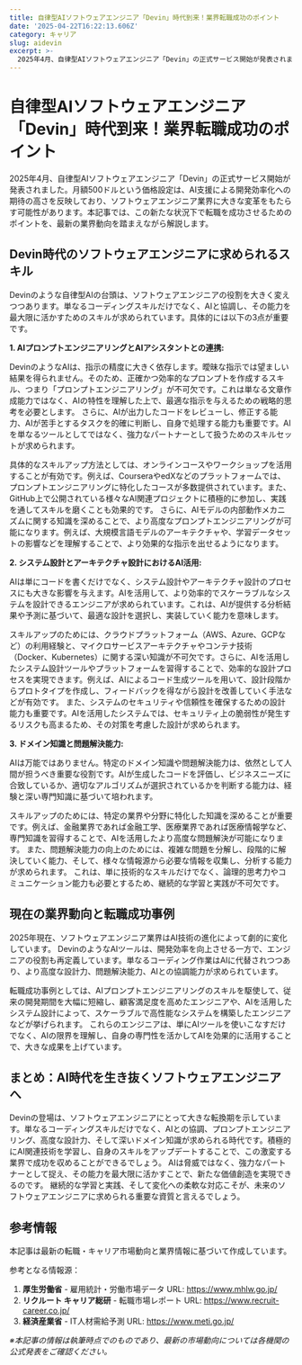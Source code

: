 ```yaml
---
title: 自律型AIソフトウェアエンジニア「Devin」時代到来！業界転職成功のポイント
date: '2025-04-22T16:22:13.606Z'
category: キャリア
slug: aidevin
excerpt: >-
  2025年4月、自律型AIソフトウェアエンジニア「Devin」の正式サービス開始が発表されました。月額500ドルという価格設定は、AI支援による開発効率化への期待の高さを反映しており、ソフトウェアエンジニア業界に大きな変革をもたらす可能性があります。本記事では、この新たな状況下で転職を成功させるため...
---
```


# 自律型AIソフトウェアエンジニア「Devin」時代到来！業界転職成功のポイント

2025年4月、自律型AIソフトウェアエンジニア「Devin」の正式サービス開始が発表されました。月額500ドルという価格設定は、AI支援による開発効率化への期待の高さを反映しており、ソフトウェアエンジニア業界に大きな変革をもたらす可能性があります。本記事では、この新たな状況下で転職を成功させるためのポイントを、最新の業界動向を踏まえながら解説します。


## Devin時代のソフトウェアエンジニアに求められるスキル

Devinのような自律型AIの台頭は、ソフトウェアエンジニアの役割を大きく変えつつあります。単なるコーディングスキルだけでなく、AIと協調し、その能力を最大限に活かすためのスキルが求められています。具体的には以下の3点が重要です。

**1. AIプロンプトエンジニアリングとAIアシスタントとの連携:**

DevinのようなAIは、指示の精度に大きく依存します。曖昧な指示では望ましい結果を得られません。そのため、正確かつ効率的なプロンプトを作成するスキル、つまり「プロンプトエンジニアリング」が不可欠です。これは単なる文章作成能力ではなく、AIの特性を理解した上で、最適な指示を与えるための戦略的思考を必要とします。  さらに、AIが出力したコードをレビューし、修正する能力、AIが苦手とするタスクを的確に判断し、自身で処理する能力も重要です。AIを単なるツールとしてではなく、強力なパートナーとして扱うためのスキルセットが求められます。

具体的なスキルアップ方法としては、オンラインコースやワークショップを活用することが有効です。例えば、CourseraやedXなどのプラットフォームでは、プロンプトエンジニアリングに特化したコースが多数提供されています。また、GitHub上で公開されている様々なAI関連プロジェクトに積極的に参加し、実践を通してスキルを磨くことも効果的です。  さらに、AIモデルの内部動作メカニズムに関する知識を深めることで、より高度なプロンプトエンジニアリングが可能になります。例えば、大規模言語モデルのアーキテクチャや、学習データセットの影響などを理解することで、より効果的な指示を出せるようになります。


**2. システム設計とアーキテクチャ設計におけるAI活用:**

AIは単にコードを書くだけでなく、システム設計やアーキテクチャ設計のプロセスにも大きな影響を与えます。AIを活用して、より効率的でスケーラブルなシステムを設計できるエンジニアが求められています。これは、AIが提供する分析結果や予測に基づいて、最適な設計を選択し、実装していく能力を意味します。

スキルアップのためには、クラウドプラットフォーム（AWS、Azure、GCPなど）の利用経験と、マイクロサービスアーキテクチャやコンテナ技術（Docker、Kubernetes）に関する深い知識が不可欠です。さらに、AIを活用したシステム設計ツールやプラットフォームを習得することで、効率的な設計プロセスを実現できます。例えば、AIによるコード生成ツールを用いて、設計段階からプロトタイプを作成し、フィードバックを得ながら設計を改善していく手法などが有効です。  また、システムのセキュリティや信頼性を確保するための設計能力も重要です。AIを活用したシステムでは、セキュリティ上の脆弱性が発生するリスクも高まるため、その対策を考慮した設計が求められます。


**3. ドメイン知識と問題解決能力:**

AIは万能ではありません。特定のドメイン知識や問題解決能力は、依然として人間が担うべき重要な役割です。AIが生成したコードを評価し、ビジネスニーズに合致しているか、適切なアルゴリズムが選択されているかを判断する能力は、経験と深い専門知識に基づいて培われます。

スキルアップのためには、特定の業界や分野に特化した知識を深めることが重要です。例えば、金融業界であれば金融工学、医療業界であれば医療情報学など、専門知識を習得することで、AIを活用したより高度な問題解決が可能になります。  また、問題解決能力の向上のためには、複雑な問題を分解し、段階的に解決していく能力、そして、様々な情報源から必要な情報を収集し、分析する能力が求められます。  これは、単に技術的なスキルだけでなく、論理的思考力やコミュニケーション能力も必要とするため、継続的な学習と実践が不可欠です。


## 現在の業界動向と転職成功事例

2025年現在、ソフトウェアエンジニア業界はAI技術の進化によって劇的に変化しています。  DevinのようなAIツールは、開発効率を向上させる一方で、エンジニアの役割も再定義しています。単なるコーディング作業はAIに代替されつつあり、より高度な設計力、問題解決能力、AIとの協調能力が求められています。

転職成功事例としては、AIプロンプトエンジニアリングのスキルを駆使して、従来の開発期間を大幅に短縮し、顧客満足度を高めたエンジニアや、AIを活用したシステム設計によって、スケーラブルで高性能なシステムを構築したエンジニアなどが挙げられます。 これらのエンジニアは、単にAIツールを使いこなすだけでなく、AIの限界を理解し、自身の専門性を活かしてAIを効果的に活用することで、大きな成果を上げています。


## まとめ：AI時代を生き抜くソフトウェアエンジニアへ

Devinの登場は、ソフトウェアエンジニアにとって大きな転換期を示しています。単なるコーディングスキルだけでなく、AIとの協調、プロンプトエンジニアリング、高度な設計力、そして深いドメイン知識が求められる時代です。積極的にAI関連技術を学習し、自身のスキルをアップデートすることで、この激変する業界で成功を収めることができるでしょう。  AIは脅威ではなく、強力なパートナーとして捉え、その能力を最大限に活かすことで、新たな価値創造を実現できるのです。  継続的な学習と実践、そして変化への柔軟な対応こそが、未来のソフトウェアエンジニアに求められる重要な資質と言えるでしょう。


## 参考情報

本記事は最新の転職・キャリア市場動向と業界情報に基づいて作成しています。

参考となる情報源：
1. **厚生労働省** - 雇用統計・労働市場データ
   URL: https://www.mhlw.go.jp/
2. **リクルート キャリア総研** - 転職市場レポート
   URL: https://www.recruit-career.co.jp/
3. **経済産業省** - IT人材需給予測
   URL: https://www.meti.go.jp/

*※本記事の情報は執筆時点でのものであり、最新の市場動向については各機関の公式発表をご確認ください。*
